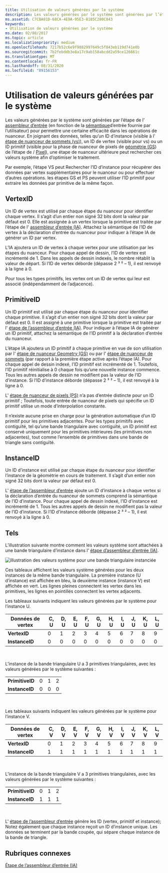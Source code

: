 ```yaml
---
title: Utilisation de valeurs générées par le système
description: Les valeurs générées par le système sont générées par l’étape de l’assembleur d’entrée (en fonction de la sémantique d’entrée fournie par l’utilisateur) pour permettre une certaine efficacité dans les opérations de nuanceur.
ms.assetid: C7CBA81D-68CA-4E9A-95E3-8185C280C843
keywords:
- Utilisation de valeurs générées par le système
ms.date: 02/08/2017
ms.topic: article
ms.localizationpriority: medium
ms.openlocfilehash: 7217b52c6e9f9882997649c5f843eb119d741e0b
ms.sourcegitcommit: 7b2febddb3e8a17c9ab158abcdd2a59ce126661c
ms.translationtype: MT
ms.contentlocale: fr-FR
ms.lasthandoff: 08/31/2020
ms.locfileid: "89156153"
---
```

# <a name="span-iddirect3dconceptsusing_system-generated_valuesspanusing-system-generated-values"></a><span id="direct3dconcepts.using_system-generated_values"></span>Utilisation de valeurs générées par le système


Les valeurs générées par le système sont générées par l’étape de l' [assembleur d’entrée](input-assembler-stage--ia-.md) (en fonction de la [sémantique](/windows/desktop/direct3dhlsl/dx-graphics-hlsl-semantics)d’entrée fournie par l’utilisateur) pour permettre une certaine efficacité dans les opérations de nuanceur. En joignant des données, telles qu’un ID d’instance (visible à l' [étape de nuanceur de sommets (vs)](vertex-shader-stage--vs-.md)), un ID de vertex (visible pour vs) ou un ID primitif (visible pour la phase de nuanceur de pixels de [géométrie (GS](geometry-shader-stage--gs-.md)) de l’étape de / [Pixel](pixel-shader-stage--ps-.md)), une étape de nuanceur ultérieure peut rechercher ces valeurs système afin d’optimiser le traitement.

Par exemple, l’étape VS peut Rechercher l’ID d’instance pour récupérer des données par vertex supplémentaires pour le nuanceur ou pour effectuer d’autres opérations. les étapes GS et PS peuvent utiliser l’ID primitif pour extraire les données par primitive de la même façon.

## <a name="span-idvertexidspanspan-idvertexidspanspan-idvertexidspanvertexid"></a><span id="VertexID"></span><span id="vertexid"></span><span id="VERTEXID"></span>VertexID


Un ID de vertex est utilisé par chaque étape du nuanceur pour identifier chaque vertex. Il s’agit d’un entier non signé 32 bits dont la valeur par défaut est 0. Elle est assignée à un vertex lorsque la primitive est traitée par l’étape de l' [assembleur d’entrée (IA)](input-assembler-stage--ia-.md). Attachez la sémantique de l’ID de vertex à la déclaration d’entrée du nuanceur pour indiquer à l’étape IA de générer un ID par vertex.

L’IA ajoutera un ID de vertex à chaque vertex pour une utilisation par les étapes du nuanceur. Pour chaque appel de dessin, l’ID de vertex est incrémenté de 1. Dans les appels de dessin indexés, le nombre rétablit la valeur de départ. Si l’ID de vertex déborde (dépasse 2 ³ ² – 1), il est renvoyé à la ligne à 0.

Pour tous les types primitifs, les vertex ont un ID de vertex qui leur est associé (indépendamment de l’adjacence).

## <a name="span-idprimitiveidspanspan-idprimitiveidspanspan-idprimitiveidspanprimitiveid"></a><span id="PrimitiveID"></span><span id="primitiveid"></span><span id="PRIMITIVEID"></span>PrimitiveID


Un ID primitif est utilisé par chaque étape du nuanceur pour identifier chaque primitive. Il s’agit d’un entier non signé 32 bits dont la valeur par défaut est 0. Il est assigné à une primitive lorsque la primitive est traitée par l' [étape de l’assembleur d’entrée (IA)](input-assembler-stage--ia-.md). Pour indiquer à l’étape IA de générer un ID primitif, attachez la sémantique de l’ID primitif à la déclaration d’entrée du nuanceur.

L’étape IA ajoutera un ID primitif à chaque primitive en vue de son utilisation par l' [étape de nuanceur Geometry (GS)](geometry-shader-stage--gs-.md) ou par l' [étape de nuanceur de sommets](vertex-shader-stage--vs-.md) (par rapport à la première étape active après l’étape IA). Pour chaque appel de dessin indexé, l’ID primitif est incrémenté de 1. Toutefois, l’ID primitif réinitialise à 0 chaque fois qu’une nouvelle instance commence. Tous les autres appels de dessin ne modifient pas la valeur de l’ID d’instance. Si l’ID d’instance déborde (dépasse 2 ³ ² – 1), il est renvoyé à la ligne à 0.

L' [étape de nuanceur de pixels (PS)](pixel-shader-stage--ps-.md) n’a pas d’entrée distincte pour un ID primitif ; Toutefois, toute entrée de nuanceur de pixels qui spécifie un ID primitif utilise un mode d’interpolation constante.

Il n’existe aucune prise en charge pour la génération automatique d’un ID primitif pour les primitives adjacentes. Pour les types primitifs avec contiguïté, tel qu’une bande triangulaire avec contiguïté, un ID primitif est conservé uniquement pour les primitives intérieures (les primitives non adjacentes), tout comme l’ensemble de primitives dans une bande de triangle sans contiguïté.

## <a name="span-idinstanceidspanspan-idinstanceidspanspan-idinstanceidspaninstanceid"></a><span id="InstanceID"></span><span id="instanceid"></span><span id="INSTANCEID"></span>InstanceID


Un ID d’instance est utilisé par chaque étape du nuanceur pour identifier l’instance de la géométrie en cours de traitement. Il s’agit d’un entier non signé 32 bits dont la valeur par défaut est 0.

L' [étape de l’assembleur d’entrée](input-assembler-stage--ia-.md) ajoute un ID d’instance à chaque vertex si la déclaration d’entrée du nuanceur de sommets comprend la sémantique de l’ID d’instance. Pour chaque appel de dessin indexé, l’ID d’instance est incrémenté de 1. Tous les autres appels de dessin ne modifient pas la valeur de l’ID d’instance. Si l’ID d’instance déborde (dépasse 2 ³ ² – 1), il est renvoyé à la ligne à 0.

## <a name="span-idexamplespanspan-idexamplespanspan-idexamplespanexample"></a><span id="Example"></span><span id="example"></span><span id="EXAMPLE"></span>Tels


L’illustration suivante montre comment les valeurs système sont attachées à une bande triangulaire d’instance dans l' [étape d’assembleur d’entrée (IA)](input-assembler-stage--ia-.md).

![illustration des valeurs système pour une bande triangulaire instanciée](images/d3d10-ia-example.png)

Ces tableaux affichent les valeurs système générées pour les deux instances de la même bande triangulaire. La première instance (U d’instance) est affichée en bleu, la deuxième instance (instance V) est affichée en vert. Les lignes pleines connectent les vertex dans les primitives, les lignes en pointillés connectent les vertex adjacents.

Les tableaux suivants indiquent les valeurs générées par le système pour l’instance U.

| Données de vertex    | C, U | D, U | E, U | F, U | G, U | H, U | I, U | J, U | K, U | L, U |
|----------------|-----|-----|-----|-----|-----|-----|-----|-----|-----|-----|
| **VertexID**   | 0   | 1   | 2   | 3   | 4   | 5   | 6   | 7   | 8   | 9   |
| **InstanceID** | 0   | 0   | 0   | 0   | 0   | 0   | 0   | 0   | 0   | 0   |

 

L’instance de la bande triangulaire U a 3 primitives triangulaires, avec les valeurs générées par le système suivantes :

|                 |     |     |     |
|-----------------|-----|-----|-----|
| **PrimitiveID** | 0   | 1   | 2   |
| **InstanceID**  | 0   | 0   | 0   |

 

Les tableaux suivants indiquent les valeurs générées par le système pour l’instance V.

| Données de vertex    | C, V | D, V | E, V | F, V | G, V | H, V | I, V | J, V | K, V | L, V |
|----------------|-----|-----|-----|-----|-----|-----|-----|-----|-----|-----|
| **VertexID**   | 0   | 1   | 2   | 3   | 4   | 5   | 6   | 7   | 8   | 9   |
| **InstanceID** | 1   | 1   | 1   | 1   | 1   | 1   | 1   | 1   | 1   | 1   |

 

L’instance de la bande triangulaire V a 3 primitives triangulaires, avec les valeurs générées par le système suivantes :

|                 |     |     |     |
|-----------------|-----|-----|-----|
| **PrimitiveID** | 0   | 1   | 2   |
| **InstanceID**  | 1   | 1   | 1   |

 

L' [étape de l’assembleur d’entrée](input-assembler-stage--ia-.md) génère les ID (vertex, primitif et instance); Notez également que chaque instance reçoit un ID d’instance unique. Les données se terminent par la bande coupée, qui sépare chaque instance de la bande de triangle.

## <a name="span-idrelated-topicsspanrelated-topics"></a><span id="related-topics"></span>Rubriques connexes


[Étape de l’assembleur d’entrée (IA)](input-assembler-stage--ia-.md)

 

 